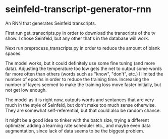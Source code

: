 # seinfeld-transcript-generator-rnn

An RNN that generates Seinfeld transcripts.

First run get_transcripts.py in order to download the transcripts of the tv show. I chose Seinfeld, but any other that's in the database will work.

Next run preprocess_transcripts.py in order to reduce the amount of blank spaces.

The model works, but it could definitely use some fine tuning (and more data).
Adjusting the temperature too low gets the net to output some words far more often than others (words such as "know", "don't", etc.)
I limited the number of epochs in order to reduce the training time.
Increasing the number of layers seemed to make the training loss move faster initially, but not get low enough.

The model as it is right now, outputs words and sentances that are very much in the style of Seinfeld, but don't make too much sense otherwise.
They are somewhat self-referential, but that could also be random chance.

It might be a good idea to tinker with the batch size, trying a different optimizer, adding a learning rate scheduler etc., and maybe
even data augmentation, since lack of data seems to be the biggest problem.
